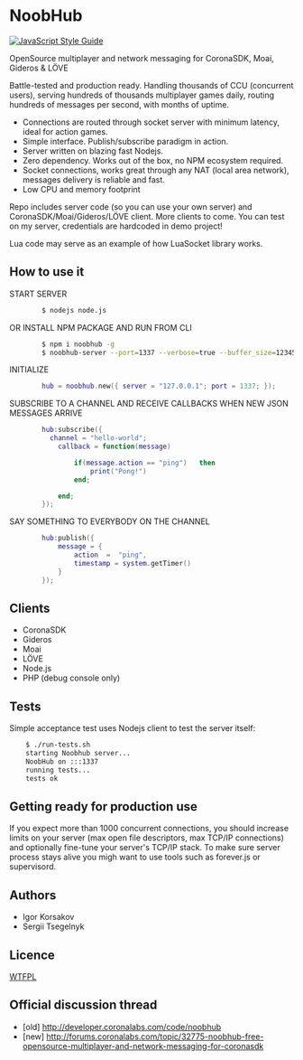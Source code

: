 NoobHub
=======

[![JavaScript Style Guide](https://img.shields.io/badge/code%20style-standard-brightgreen.svg)](http://standardjs.com/)

OpenSource multiplayer and network messaging for CoronaSDK, Moai, Gideros & LÖVE

Battle-tested and production ready. Handling thousands of CCU (concurrent users), serving hundreds of thousands multiplayer games daily, routing hundreds of messages per second, with months of uptime.

* Connections are routed through socket server with minimum latency, ideal for action games.
* Simple interface. Publish/subscribe paradigm in action.
* Server written on blazing fast Nodejs.
* Zero dependency. Works out of the box, no NPM ecosystem required.
* Socket connections, works great through any NAT (local area network), messages delivery is reliable and fast.
* Low CPU and memory footprint

Repo includes server code (so you can use your own server) and CoronaSDK/Moai/Gideros/LÖVE client. More clients to come.
You can test on my server, credentials are hardcoded in demo project!

Lua code may serve as an example of how LuaSocket library works.


How to use it
------------

START SERVER
```bash
        $ nodejs node.js
```

OR INSTALL NPM PACKAGE AND RUN FROM CLI
```bash
        $ npm i noobhub -g
        $ noobhub-server --port=1337 --verbose=true --buffer_size=123456
```

INITIALIZE
```lua
        hub = noobhub.new({ server = "127.0.0.1"; port = 1337; });
```

SUBSCRIBE TO A CHANNEL AND RECEIVE CALLBACKS WHEN NEW JSON MESSAGES ARRIVE
```lua
        hub:subscribe({
          channel = "hello-world";
        	callback = function(message)

        		if(message.action == "ping")   then
        			print("Pong!")
        		end;

        	end;
        });
```
SAY SOMETHING TO EVERYBODY ON THE CHANNEL
```lua
        hub:publish({
            message = {
                action  =  "ping",
                timestamp = system.getTimer()
            }
        });
```


Clients
------
* CoronaSDK
* Gideros
* Moai
* LÖVE
* Node.js
* PHP (debug console only)

Tests
-----

Simple acceptance test uses Nodejs client to test the server itself:

```bash
    $ ./run-tests.sh
    starting Noobhub server...
    NoobHub on :::1337
    running tests...
    tests ok
```

Getting ready for production use
------------
If you expect more than 1000 concurrent connections, you should increase limits on your server (max open file descriptors,
max TCP/IP connections) and optionally fine-tune your server's TCP/IP stack.
To make sure server process stays alive you migh want to use tools such as forever.js or supervisord.

Authors
-------

* Igor Korsakov
* Sergii Tsegelnyk


Licence
-------
[WTFPL](http://www.wtfpl.net/txt/copying/)

Official discussion thread
---------------------------

* [old] http://developer.coronalabs.com/code/noobhub
* [new] http://forums.coronalabs.com/topic/32775-noobhub-free-opensource-multiplayer-and-network-messaging-for-coronasdk
